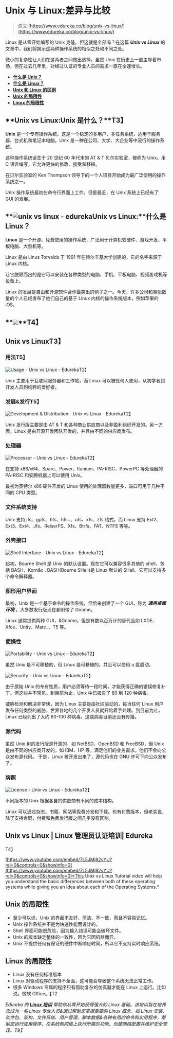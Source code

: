 # Unix 与 Linux:差异与比较

> 原文:[https://www.edureka.co/blog/unix-vs-linux/](https://www.edureka.co/blog/unix-vs-linux/)

Linux 是从零开始编写的 Unix 克隆。但这就是全部吗？在这篇 ***Unix vs Linux*** 的文章中，我们将揭示这两种操作系统的相似之处和不同之处。

微小的复杂性让人们在这两者之间做出选择，虽然 Unix 在历史上一直主导着市场，但在过去几年里，对经过认证的专业人员的需求一直在全速增长。

*   [**什么是 Unix？**](#whatisunix)
*   [**什么是 Linux？**](#whatislinux)
*   [**Unix 和 Linux 的区别**](#unixvslinux)
*   [**Unix 的局限性**](#limitationsofunix)
*   [**Linux 的局限性**](#limitationsoflinux)

## **Unix vs Linux:Unix 是什么？**T3】

**Unix** 是一个专有操作系统。这是一个稳定的多用户、多任务系统，适用于服务器、台式机和笔记本电脑。Unix 是一种在公司、大学、大企业等中流行的操作系统。

这种操作系统诞生于 20 世纪 60 年代末的 AT & T 贝尔实验室，被称为 Unix。用 C 语言编写，它允许更快的修改、接受和移植。

在贝尔实验室的 Ken Thompson 领导下的一个人项目开始成为最广泛使用的操作系统之一。

Unix 操作系统最初在命令行界面上工作，但是最近，在 Unix 系统上已经有了 GUI 的发展。

## **![unix vs linux - edureka](../Images/69ed87ecdf9d90fcf23e90b13095151d.png)Unix vs Linux:****什么是 Linux？**

**Linux** 是一个开源、免费使用的操作系统，广泛用于计算机软硬件、游戏开发、平板电脑、大型机等。

Linux 是由 Linus Torvalds 于 1991 年在赫尔辛基大学创建的，它的名字来源于 Linux 内核。

让它脱颖而出的是它可以安装在各种类型的电脑、手机、平板电脑、视频游戏机等设备上。

Linux 的发展是自由和开源软件合作最突出的例子之一。今天，许多公司和类似数量的个人已经发布了他们自己的基于 Linux 内核的操作系统版本，例如苹果的 iOS。

## **![](../Images/aaf6d1ad53155147d32c432598702ed6.png)**T4】

## **Unix vs Linux**T3】

### **用法**T5】

![Usage - Unix vs Linux - Edureka](../Images/5ab342cefeefa40b8e91cbf7ecb89f1d.png)T2】

Unix 主要用于互联网服务器和工作站，而 Linux 可以被任何人使用，从初学者到开发人员到纯粹的爱好者。

### **发展&发行**T5】

![Development & Distribution - Unix vs Linux - Edureka](../Images/6973282764f9d3b7a0d0668cf7634292.png)T2】

Unix 发行版主要是由 AT & T 和各种商业供应商以及非盈利组织开发的。另一方面，Linux 是由开源开发团队开发的，并且由不同的供应商发布。

### **处理器**

![Processor - Unix vs Linux - Edureka](../Images/c77d4e4ebd4bfdd6fdc0d047d33551e4.png)T2】

在支持 x86/x64、Sparc、Power、Itanium、PA-RISC、PowerPC 等处理器的 PA-RISC 和安腾机器上可以使用 Unix。

最初为英特尔 x86 硬件开发的 Linux 使用的处理器数量更多，端口可用于几种不同的 CPU 类型。

### **文件系统支持**

Unix 支持 jfs、gpfs、hfs、hfs+、ufs、xfs、zfs 格式，而 Linux 支持 Ext2、Ext3、Ext4、Jfs、ReiserFS、Xfs、Btrfs、FAT、NTFS 等等。

### **外壳接口**

![Shell Interface - Unix vs Linux - Edureka](../Images/d82d80ae9844ae20f1c96d52e8435e6d.png)T2】

起初，Bourne Shell 是 Unix 的默认设置。现在它可以兼容很多其他的 shell，包括 BASH，Korn&c . BASH(Bourne SHell)是 Linux 默认的 SHell。它可以支持多个命令解释器。

### **图形用户界面**

最初，Unix 是一个基于命令的操作系统，但后来创建了一个 GUI，称为 ***通用桌面环境*** 。大多数发行版现在都附带了 Gnome。

Linux 通常提供两种 GUI，&Gnome。但是有数以百万计的替代品如 LXDE、Xfce、Unity、Mate、、T5 等。

### **便携性**

![Portability - Unix vs Linux - Edureka](../Images/c4ef326bff9e5428b5b7e70c6a13ddd9.png)T2】

虽然 Unix 是不可移植的，但 Linux 是可移植的，并且可以使用 u 盘启动。

![Security - Unix vs Linux - Edureka](../Images/76377df9bb8f9b5d8e66ee48a481d2af.png)T2】

由于原始 Unix 的专有性质，用户必须等待一段时间，才能获得正确的错误修复补丁。但这些并不常见。到目前为止，Unix 中已报告了 80 到 120 种病毒。

威胁检测和解决非常快，因为 Linux 主要是由社区驱动的，每当任何 Linux 用户发布任何类型的威胁，世界各地的几个开发人员就开始着手处理。到目前为止，Linux 已经列出了大约 60-100 种病毒，这些病毒目前还没有传播。

### **源代码**

虽然 Unix 树的发行版是开源的，如 NetBSD、OpenBSD 和 FreeBSD，但 Unix 是由不同的供应商开发的，如 IBM、HP 等。满足他们的业务需求。他们不会向公众发布源代码。 于是，Linux 被开发出来了，源代码也在 GNU 许可下向公众发布了。

### **牌照**

![License - Unix vs Linux - Edureka](../Images/b0d5c59af57b5a75ef22e1086f56d714.png)T2】

不同版本的 Unix 根据各自的供应商有不同的成本结构。

Linux 可以通过杂志、书籍、网站等免费分发和下载。也有付费版本，但老实说，除了支持合同，付费和免费发行版之间几乎没有区别。

## **Unix vs Linux | Linux 管理员认证培训| Edureka**

T4】

[https://www.youtube.com/embed/7L5JMj82vYU?rel=0&controls=0&showinfo=0](https://www.youtube.com/embed/7L5JMj82vYU?rel=0&controls=0&showinfo=0)*This Unix vs Linux Tutorial video will help you understand the basic differences between both of these operating systems while giving you an idea about each of the Operating Systems.*

## **Unix 的局限性**

*   至少可以说，Unix 的界面不友好、简洁、不一致，而且不容易记忆。
*   Unix 操作系统并不是为快速性能而设计的。
*   Shell 界面可能很危险，因为输入错误可能会破坏文件。
*   Unix 的版本缺乏整体的一致性，因为它因机器而异。
*   Unix 不提供任何有保证的硬件中断响应时间，所以它不支持实时响应系统。

## **Linux 的局限性**

*   Linux 没有任何标准版本
*   Linux 对驱动程序的支持不全面，这可能会导致整个系统无法正常工作。
*   很多 Windows 专属的程序只有借助复杂的仿真器才能在 Linux 上运行。比如说。微软 Office。【T2

*Edureka 的 [**Linux 培训**](https://www.edureka.co/linux-admin) 帮助你从零开始获得强大的 Linux 基础。该培训旨在培养您成为一名 Linux 专业人员&通过帮助您掌握重要的 Linux 概念，如 Linux 安装、软件包、架构、文件系统、用户管理、脚本数据&各种有用的命令和实用程序，帮助您运行应用程序、在系统和网络上执行所需的功能、创建网络配置并维护安全管理。T9】*